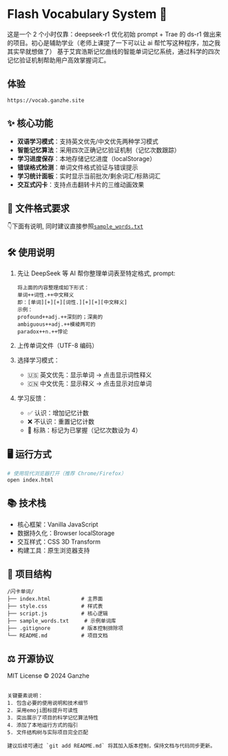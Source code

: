 # Flash Vocabulary System 🎴

这是一个 2 个小时仅靠：deepseek-r1 优化初始 prompt + Trae 的 ds-r1 做出来的项目。初心是辅助学业（老师上课提了一下可以让 ai 帮忙写这种程序，加之我其实早就想做了）
基于艾宾浩斯记忆曲线的智能单词记忆系统，通过科学的四次记忆验证机制帮助用户高效掌握词汇。

## 体验

`https://vocab.ganzhe.site`

## ✨ 核心功能

- **双语学习模式**：支持英文优先/中文优先两种学习模式
- **智能记忆算法**：采用四次正确记忆验证机制（记忆次数跟踪）
- **学习进度保存**：本地存储记忆进度（localStorage）
- **错误格式检测**：单词文件格式验证与错误提示
- **学习统计面板**：实时显示当前批次/剩余词汇/标熟词汇
- **交互式闪卡**：支持点击翻转卡片的三维动画效果

## 📁 文件格式要求

👇下面有说明, 同时建议直接参照[`sample_words.txt`](https://github.com/Ganzhe2028/Flash-Vocab/blob/dev/sample_words.txt)

## 🛠 使用说明

1. 先让 DeepSeek 等 AI 帮你整理单词表至特定格式, prompt:

   ```plaintext
   将上面的内容整理成如下形式：
   单词++词性.++中文释义
   即：[单词][+][+][词性.][+][+][中文释义]
   示例：
   profound++adj.++深刻的；深奥的
   ambiguous++adj.++模棱两可的
   paradox++n.++悖论
   ```

2. 上传单词文件（UTF-8 编码）
3. 选择学习模式：
   - 🇺🇸 英文优先：显示单词 → 点击显示词性释义
   - 🇨🇳 中文优先：显示释义 → 点击显示对应单词
4. 学习反馈：
   - ✅ 认识：增加记忆计数
   - ❌ 不认识：重置记忆计数
   - 🎯 标熟：标记为已掌握（记忆次数设为 4）

## 🖥 运行方式

```bash
# 使用现代浏览器打开（推荐 Chrome/Firefox）
open index.html
```

## 📚 技术栈

- 核心框架：Vanilla JavaScript
- 数据持久化：Browser localStorage
- 交互样式：CSS 3D Transform
- 构建工具：原生浏览器支持

## 📂 项目结构

```plaintext
/闪卡单词/
├── index.html          # 主界面
├── style.css           # 样式表
├── script.js           # 核心逻辑
├── sample_words.txt     # 示例单词库
├── .gitignore          # 版本控制排除项
└── README.md           # 项目文档
```

## ⚖️ 开源协议

MIT License © 2024 Ganzhe

```plaintext

关键要素说明：
1. 包含必要的使用说明和技术细节
2. 采用emoji图标提升可读性
3. 突出展示了项目的科学记忆算法特性
4. 添加了本地运行方式的指引
5. 文件结构树与实际项目完全匹配

建议后续可通过 `git add README.md` 将其加入版本控制，保持文档与代码同步更新。
```
